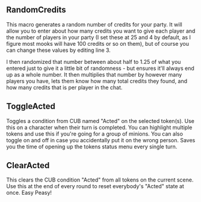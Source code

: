 
## RandomCredits

This macro generates a random number of credits for your party. It will allow you to enter about how many credits you want to give each player and the number of players in your party (I set these at 25 and 4 by default, as I figure most mooks will have 100 credits or so on them), but of course you can change these values by editing line 3.

I then randomized that number between about half to 1.25 of what you entered just to give it a little bit of randomness - but ensures it'll always end up as a whole number. It then multiplies that number by however many players you have, lets them know how many total credits they found, and how many credits that is per player in the chat.

## ToggleActed
Toggles a condition from CUB named "Acted" on the selected token(s). Use this on a character when their turn is completed. You can highlight multiple tokens and use this if you're going for a group of minions. You can also toggle on and off in case you accidentally put it on the wrong person. Saves you the time of opening up the tokens status menu every single turn.

## ClearActed
This clears the CUB condition "Acted" from all tokens on the current scene. Use this at the end of every round to reset everybody's "Acted" state at once. Easy Peasy!
